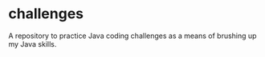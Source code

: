 # challenges
A repository to practice Java coding challenges as a means of brushing up my Java skills.
